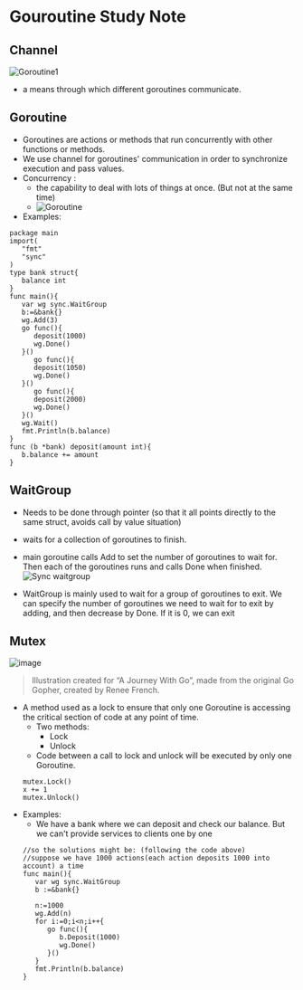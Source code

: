 # Gouroutine Study Note

## Channel
![Goroutine1](https://user-images.githubusercontent.com/71340325/177242997-128fdc54-7eae-46f5-806d-06ef87dab0a2.jpg)

*  a means through which different goroutines communicate.


## Goroutine
* Goroutines are actions or methods that run concurrently with other functions or methods.
* We use channel for goroutines' communication in order to synchronize execution and pass values.
* Concurrency :
    * the capability to deal with lots of things at once. (But not at the same time)
    * ![Goroutine](https://user-images.githubusercontent.com/71340325/177244854-119aa66f-fc93-4997-88a1-6dadeecdc6d4.jpg)
* Examples:
```
package main
import(
   "fmt"
   "sync"
)
type bank struct{
   balance int
}
func main(){
   var wg sync.WaitGroup
   b:=&bank{}
   wg.Add(3)
   go func(){
      deposit(1000)
      wg.Done()
   }()
      go func(){
      deposit(1050)
      wg.Done()
   }()
      go func(){
      deposit(2000)
      wg.Done()
   }()
   wg.Wait()
   fmt.Println(b.balance)
}
func (b *bank) deposit(amount int){
   b.balance += amount
}
```
 
## WaitGroup
* Needs to be done through pointer (so that it all points directly to the same struct, avoids call by value situation)
* waits for a collection of goroutines to finish.
* main goroutine calls Add to set the number of goroutines to wait for. Then each of the goroutines runs and calls Done when finished.
![Sync waitgroup](https://user-images.githubusercontent.com/71340325/177271353-d6dc38ad-b639-41a3-99bf-cc995e534730.jpg)

* WaitGroup is mainly used to wait for a group of goroutines to exit. We can specify the number of goroutines we need to wait for to exit by adding, and then decrease by Done. If it is 0, we can exit

## Mutex
![image](https://user-images.githubusercontent.com/71340325/183039270-224caeb0-120a-4c08-b4ab-375fa03bdba4.png)
> Illustration created for “A Journey With Go”, made from the original Go Gopher, created by Renee French.

* A method used as a lock to ensure that only one Goroutine is accessing the critical section of code at any point of time.
   * Two methods:
      * Lock
      * Unlock
   * Code between a call to lock and unlock will be executed by only one Goroutine.
   ```
   mutex.Lock()
   x += 1
   mutex.Unlock()
   ```
 * Examples:
   * We have a bank where we can deposit and check our balance. But we can't provide services to clients one by one
   ```
   //so the solutions might be: (following the code above)
   //suppose we have 1000 actions(each action deposits 1000 into account) a time
   func main(){
      var wg sync.WaitGroup
      b :=&bank{}
      
      n:=1000
      wg.Add(n)
      for i:=0;i<n;i++{
         go func(){
            b.Deposit(1000)
            wg.Done()
         }()
      }
      fmt.Println(b.balance)
   }
   ```
 
